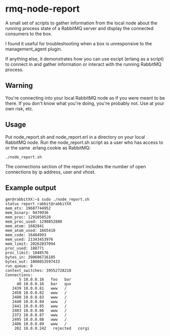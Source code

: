 rmq-node-report
===============
A small set of scripts to gather information from the local node about the running process state of a RabbitMQ server and display the connected consumers to the box.

I found it useful for troubleshooting when a box is unresponsive to the management_agent plugin.

If anything else, it demonstrates how you can use escipt (erlang as a script) to connect in and gather information or interact with the running RabbitMQ process.

Warning
-------
You're connecting into your local RabbitMQ node as if you were meant to be there. If you don't know what you're doing, you're probably not. Use at your own risk, etc.

Usage
-----
Put node_report.sh and node_report.erl in a directory on your local RabbitMQ node. Run the node_report.sh script as a user who has access to or the same .erlang.cookie as RabbitMQ:

    ./node_report.sh

The connections section of the report includes the number of open connections by ip address, user and vhost.

Example output
--------------

    gmr@rabbitXX:~$ sudo ./node_report.sh 
    status report rabbit@rabbitXX
    mem_ets: 19687744952
    mem_binary: 9470936
    mem_proc: 1291058528
    mem_proc_used: 1290852880
    mem_atom: 1682841
    mem_atom_used: 1665410
    mem_code: 16484993
    mem_used: 21343453976
    mem_limit: 20262037094
    proc_used: 188771
    proc_limit: 1048576
    bytes_in: 390606716185
    bytes_out: 1000853597433
    run_queue: 0
    context_switches: 39552728218
    Connections:
          5 10.0.0.16   foo   bar
         40 10.0.0.16   bar   qux
       2439 10.0.0.81   www   /
       2458 10.0.0.82   www   /
       2480 10.0.0.83   www   /
       2440 10.0.0.84   www   /
       2441 10.0.0.85   www   /
       2403 10.0.0.86   www   /
       2372 10.0.0.87   www   /
       2495 10.0.0.88   www   /
       2486 10.0.0.89   www   /
        202 10.0.0.242   rejected   corgi